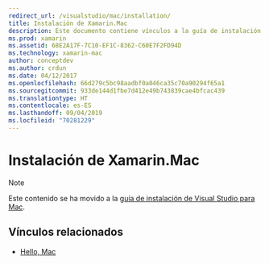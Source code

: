 ```yaml
---
redirect_url: /visualstudio/mac/installation/
title: Instalación de Xamarin.Mac
description: Este documento contiene vínculos a la guía de instalación de Visual Studio para Mac, en la que se describe cómo instalar Xamarin.Mac para el desarrollo de macOS.
ms.prod: xamarin
ms.assetid: 68E2A17F-7C10-EF1C-8362-C60E7F2FD94D
ms.technology: xamarin-mac
author: conceptdev
ms.author: crdun
ms.date: 04/12/2017
ms.openlocfilehash: 66d279c5bc98aadbf0a046ca35c70a90294f65a1
ms.sourcegitcommit: 933de144d1fbe7d412e49b743839cae4bfcac439
ms.translationtype: HT
ms.contentlocale: es-ES
ms.lasthandoff: 09/04/2019
ms.locfileid: "70281229"
---
```

# <a name="xamarinmac-installation"></a>Instalación de Xamarin.Mac

> [!NOTE]
> Este contenido se ha movido a la [guía de instalación de Visual Studio para Mac](https://docs.microsoft.com/visualstudio/mac/installation).

## <a name="related-links"></a>Vínculos relacionados

- [Hello, Mac](~/mac/get-started/hello-mac.md)
